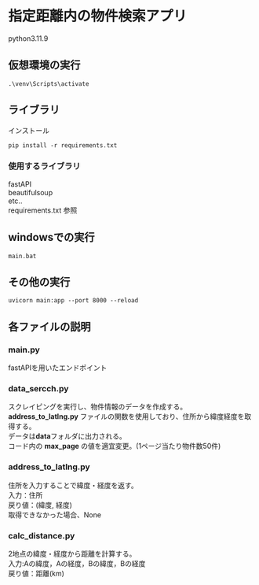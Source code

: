 # 指定距離内の物件検索アプリ
python3.11.9  

## 仮想環境の実行
```
.\venv\Scripts\activate
```
  
## ライブラリ
インストール  
```
pip install -r requirements.txt
```
### 使用するライブラリ
fastAPI  
beautifulsoup  
etc..  
requirements.txt 参照

## windowsでの実行
```
main.bat
```

## その他の実行
```
uvicorn main:app --port 8000 --reload
```

## 各ファイルの説明
### main.py
fastAPIを用いたエンドポイント
### data_sercch.py
スクレイピングを実行し、物件情報のデータを作成する。  
**address_to_latlng.py** ファイルの関数を使用しており、住所から緯度経度を取得する。  
データは**data**フォルダに出力される。  
コード内の **max_page** の値を適宜変更。(1ページ当たり物件数50件)  
### address_to_latlng.py
住所を入力することで緯度・経度を返す。  
入力：住所  
戻り値：(緯度, 経度)  
取得できなかった場合、None
### calc_distance.py
2地点の緯度・経度から距離を計算する。  
入力:Aの緯度，Aの経度，Bの緯度，Bの経度  
戻り値：距離(km)